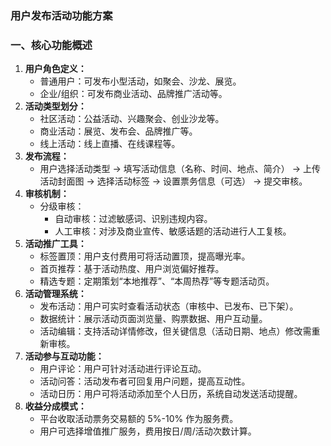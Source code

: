 ### 用户发布活动功能方案

### **一、核心功能概述**

1. **用户角色定义：**
   - 普通用户：可发布小型活动，如聚会、沙龙、展览。
   - 企业/组织：可发布商业活动、品牌推广活动等。
2. **活动类型划分：**
   - 社区活动：公益活动、兴趣聚会、创业沙龙等。
   - 商业活动：展览、发布会、品牌推广等。
   - 线上活动：线上直播、在线课程等。
3. **发布流程：**
   - 用户选择活动类型 → 填写活动信息（名称、时间、地点、简介） → 上传活动封面图 → 选择活动标签 → 设置票务信息（可选） → 提交审核。
4. **审核机制：**
   - 分级审核：
     - 自动审核：过滤敏感词、识别违规内容。
     - 人工审核：对涉及商业宣传、敏感话题的活动进行人工复核。
5. **活动推广工具：**
   - 标签置顶：用户支付费用可将活动置顶，提高曝光率。
   - 首页推荐：基于活动热度、用户浏览偏好推荐。
   - 精选专题：定期策划“本地推荐”、“本周热荐”等专题活动页。
6. **活动管理系统：**
   - 发布活动：用户可实时查看活动状态（审核中、已发布、已下架）。
   - 数据统计：展示活动页面浏览量、购票数据、用户互动量。
   - 活动编辑：支持活动详情修改，但关键信息（活动日期、地点）修改需重新审核。
7. **活动参与互动功能：**
   - 用户评论：用户可针对活动进行评论互动。
   - 活动问答：活动发布者可回复用户问题，提高互动性。
   - 活动日历：用户可将活动添加至个人日历，系统自动发送活动提醒。
8. **收益分成模式：**
   - 平台收取活动票务交易额的 5%-10% 作为服务费。
   - 用户可选择增值推广服务，费用按日/周/活动次数计算。